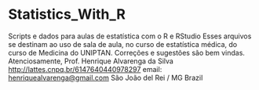 # Statistics_With_R


Scripts e dados para aulas de estatística com o R e RStudio 
Esses arquivos se destinam ao uso de sala de aula, no curso de estatística médica, do curso de Medicina do UNIPTAN.
Correções e sugestões são bem vindas.
Atenciosamente,
Prof. Henrique Alvarenga da Silva
http://lattes.cnpq.br/6147640440978297
email: henriquealvarenga@gmail.com
São João del Rei / MG 
Brazil
